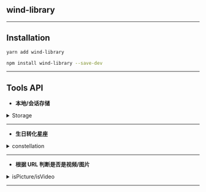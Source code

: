 ## wind-library

---

## Installation

```sh
yarn add wind-library

npm install wind-library --save-dev
```

---

## Tools API

- **本地/会话存储**

<details>
<summary>Storage</summary>

```js
import { storage } from 'wind-library';
// 设置
storage.session.set(key,value);
// 获取
storage.session.get(key);
// 移除
storage.session.remove(key);
// 清除
storage.session.clear();
// 获取所有
storage.session.getAll();
// 遍历
storage.session.forEach(cb);
// localStorage 同样API
storage.local.set(...)
...
```

</details>

---

- **生日转化星座**

<details>
<summary>constellation</summary>

```js
import { constellation } from 'wind-library';
const birthday = '2000-01-03';

constellation(birthday); // 摩羯
```

</details>

---

- **根据 URL 判断是否是视频/图片**

<details>
<summary>isPicture/isVideo</summary>

```js
import { isPicture, isVideo } from 'wind-library';
isPicture('http://hycoding.com'); // false
isVideo('http://hycoding.com/1cabidesa.mp4'); // true
```

> 使用正则匹配后缀判断，对于非正常 URL 请不要使用这个方法。

</details>

---
